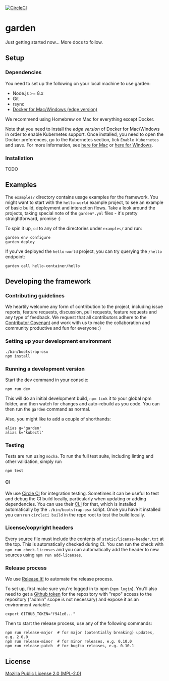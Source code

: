 [![CircleCI](https://circleci.com/gh/garden-io/garden/tree/master.svg?style=svg&circle-token=ac1ec9984d093f91e594e5a0a03b34cec2c2a093)](https://circleci.com/gh/garden-io/garden/tree/master)

# garden

Just getting started now... More docs to follow.

## Setup

### Dependencies

You need to set up the following on your local machine to use garden:
* Node.js >= 8.x
* Git
* rsync
* [Docker for Mac/Windows (edge version)](https://docs.docker.com/engine/installation/)

We recommend using Homebrew on Mac for everything except Docker. 

Note that you need to install the _edge version_ of Docker for Mac/Windows in 
order to enable Kubernetes support. Once installed, you need to open the 
Docker preferences, go to the Kubernetes section, tick `Enable Kubernetes` and 
save. For more information, see [here for Mac](https://docs.docker.com/docker-for-mac/kubernetes/)
or [here for Windows](https://docs.docker.com/docker-for-windows/kubernetes/).

### Installation

TODO


## Examples

The `examples/` directory contains usage examples for the framework. You might want to start with
the `hello-world` example project, to see an example of basic build, deployment and interaction
flows. Take a look around the projects, taking special note of the `garden*.yml` files - 
it's pretty straightforward, promise :)

To spin it up, `cd` to any of the directories under `examples/` and run:

    garden env configure
    garden deploy
    
If you've deployed the `hello-world` project, you can try querying the `/hello` endpoint:

    garden call hello-container/hello


## Developing the framework

### Contributing guidelines

We heartily welcome any form of contribution to the project, including issue reports, feature requests, 
discussion, pull requests, feature requests and any type of feedback. We request that all contributors 
adhere to the [Contributor Covenant](CODE_OF_CONDUCT.md) and work with us to make the collaboration and 
community productive and fun for everyone :)

### Setting up your development environment

    ./bin/bootstrap-osx
    npm install
    
### Running a development version

Start the dev command in your console:

    npm run dev
    
This will do an initial development build, `npm link` it to your global npm folder, and then watch for 
changes and auto-rebuild as you code. You can then run the `garden` command as normal. 
    
Also, you might like to add a couple of shorthands:

    alias g='garden'
    alias k='kubectl'
    
### Testing

Tests are run using `mocha`. To run the full test suite, including linting and other validation, simply run

    npm test
    
#### CI

We use [Circle CI](https://circleci.com) for integration testing. Sometimes
it can be useful to test and debug the CI build locally, particularly when 
updating or adding dependencies. You can use their 
[CLI](https://circleci.com/docs/2.0/local-jobs/) for that, which
is installed automatically by the `./bin/bootstrap-osx` script. Once you
have it installed you can run `circleci build` in the repo root to test 
the build locally.

### License/copyright headers

Every source file must include the contents of `static/license-header.txt` at the top. This is 
automatically checked during CI. You can run the check with `npm run check-licenses` and you can
automatically add the header to new sources using `npm run add-licenses`. 
  
### Release process

We use [Release It!](https://github.com/webpro/release-it) to automate the release process.

To set up, first make sure you're logged in to npm (`npm login`). You'll also need to get a 
[Github token](https://github.com/settings/tokens) for the repository with "repo" access to 
the repository ("admin" scope is not necessary) and expose it as an environment variable:

    export GITHUB_TOKEN="f941e0..."
    
Then to start the release process, use any of the following commands:

    npm run release-major  # for major (potentially breaking) updates, e.g. 2.0.0 
    npm run release-minor  # for minor releases, e.g. 0.10.0
    npm run release-patch  # for bugfix releases, e.g. 0.10.1 


## License

[Mozilla Public License 2.0 (MPL-2.0)](LICENSE.md)
